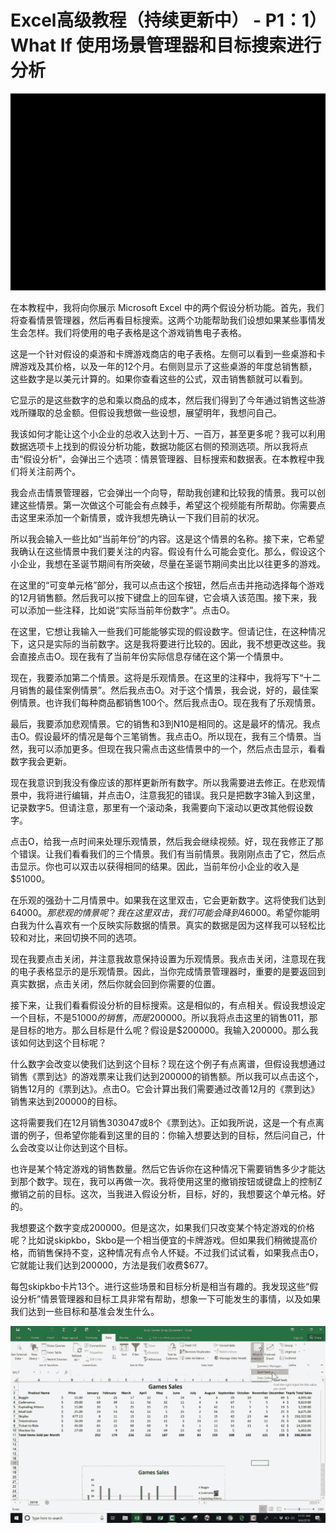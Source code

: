 # Excel高级教程（持续更新中） - P1：1）What If 使用场景管理器和目标搜索进行分析 

![](img/241bc608b4f8dc5791ee9b1b08667ad4_0.png)

在本教程中，我将向你展示 Microsoft Excel 中的两个假设分析功能。首先，我们将查看情景管理器，然后再看目标搜索。这两个功能帮助我们设想如果某些事情发生会怎样。我们将使用的电子表格是这个游戏销售电子表格。

这是一个针对假设的桌游和卡牌游戏商店的电子表格。左侧可以看到一些桌游和卡牌游戏及其价格，以及一年的12个月。右侧则显示了这些桌游的年度总销售额，这些数字是以美元计算的。如果你查看这些的公式，双击销售额就可以看到。

它显示的是这些数字的总和乘以商品的成本，然后我们得到了今年通过销售这些游戏所赚取的总金额。但假设我想做一些设想，展望明年，我想问自己。

我该如何才能让这个小企业的总收入达到十万、一百万，甚至更多呢？我可以利用数据选项卡上找到的假设分析功能，数据功能区右侧的预测选项。所以我将点击“假设分析”，会弹出三个选项：情景管理器、目标搜索和数据表。在本教程中我们将关注前两个。

我会点击情景管理器，它会弹出一个向导，帮助我创建和比较我的情景。我可以创建这些情景。第一次做这个可能会有点棘手，希望这个视频能有所帮助。你需要点击这里来添加一个新情景，或许我想先确认一下我们目前的状况。

所以我会输入一些比如“当前年份”的内容。这是这个情景的名称。接下来，它希望我确认在这些情景中我们要关注的内容。假设有什么可能会变化。那么，假设这个小企业，我想在圣诞节期间有所突破，尽量在圣诞节期间卖出比以往更多的游戏。

在这里的“可变单元格”部分，我可以点击这个按钮，然后点击并拖动选择每个游戏的12月销售额。然后我可以按下键盘上的回车键，它会填入该范围。接下来，我可以添加一些注释，比如说“实际当前年份数字”。点击O。

在这里，它想让我输入一些我们可能能够实现的假设数字。但请记住，在这种情况下，这只是实际的当前数字。这是我将要进行比较的。因此，我不想更改这些。我会直接点击O。现在我有了当前年份实际信息存储在这个第一个情景中。

现在，我要添加第二个情景。这将是乐观情景。在这里的注释中，我将写下“十二月销售的最佳案例情景”。然后我点击O。对于这个情景，我会说，好的，最佳案例情景。也许我们每种商品都销售100个。然后我点击O。现在我有了乐观情景。

最后，我要添加悲观情景。它的销售和3到N10是相同的。这是最坏的情况。我点击O。假设最坏的情况是每个三笔销售。我点击O。所以现在，我有三个情景。当然，我可以添加更多。但现在我只需点击这些情景中的一个，然后点击显示，看看数字我会更新。

现在我意识到我没有像应该的那样更新所有数字。所以我需要进去修正。在悲观情景中，我将进行编辑，并点击O，注意我犯的错误。我只是把数字3输入到这里，记录数字5。但请注意，那里有一个滚动条，我需要向下滚动以更改其他假设数字。

点击O，给我一点时间来处理乐观情景，然后我会继续视频。好，现在我修正了那个错误。让我们看看我们的三个情景。我们有当前情景。我刚刚点击了它，然后点击显示。你也可以双击以获得相同的结果。因此，当前年份小企业的收入是$51000。

在乐观的强劲十二月情景中。如果我在这里双击，它会更新数字。这将使我们达到$64000。那悲观的情景呢？我在这里双击，我们可能会降到$46000。希望你能明白我为什么喜欢有一个反映实际数据的情景。真实的数据是因为这样我可以轻松比较和对比，来回切换不同的选项。

现在我要点击关闭，并注意我故意保持设置为乐观情景。我点击关闭，注意现在我的电子表格显示的是乐观情景。因此，当你完成情景管理器时，重要的是要返回到真实数据，点击关闭，然后你就会回到你需要的位置。

接下来，让我们看看假设分析的目标搜索。这是相似的，有点相关。假设我想设定一个目标，不是$51000的销售，而是$200000。所以我将点击这里的销售011，那是目标的地方。那么目标是什么呢？假设是$200000。我输入200000。那么我该如何达到这个目标呢？

什么数字会改变以使我们达到这个目标？现在这个例子有点离谱，但假设我想通过销售《票到达》的游戏票来让我们达到200000的销售额。所以我可以点击这个，销售12月的《票到达》。点击O。它会计算出我们需要通过改善12月的《票到达》销售来达到200000的目标。

这将需要我们在12月销售303047或8个《票到达》。正如我所说，这是一个有点离谱的例子，但希望你能看到这里的目的：你输入想要达到的目标，然后问自己，什么会改变以让你达到这个目标。

也许是某个特定游戏的销售数量。然后它告诉你在这种情况下需要销售多少才能达到那个数字。现在，我可以再做一次。我将使用这里的撤销按钮或键盘上的控制Z撤销之前的目标。这次，当我进入假设分析，目标，好的，我想要这个单元格。好的。

我想要这个数字变成200000。但是这次，如果我们只改变某个特定游戏的价格呢？比如说skipkbo，Skbo是一个相当便宜的卡牌游戏。但如果我们稍微提高价格，而销售保持不变，这种情况有点令人怀疑。不过我们试试看，如果我点击O，它就能让我们达到200000，方法是我们收费$677。

每包skipkbo卡片13个。进行这些场景和目标分析是相当有趣的。我发现这些“假设分析”情景管理器和目标工具非常有帮助，想象一下可能发生的事情，以及如果我们达到一些目标和基准会发生什么。

![](img/241bc608b4f8dc5791ee9b1b08667ad4_2.png)
